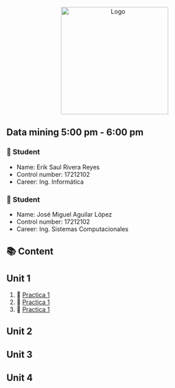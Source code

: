 <p align="center">
    <img alt="Logo" src="https://www.tijuana.tecnm.mx/wp-content/themes/tecnm/images/logo_TECT.png" width=250 height=250>
</p>

## Data mining 5:00 pm - 6:00 pm

### :necktie: Student
* Name: Erik Saul Rivera Reyes
* Control number: 17212102
* Career: Ing. Informática

### :necktie: Student
* Name: José Miguel Aguilar López
* Control number: 17212102
* Career: Ing. Sistemas Computacionales

## :books: Content

## Unit 1
1. :book: [Practica 1](https://github.com/AquaBlazt/Mineria_de_Datos/blob/main/PRACTICA%201.r)
2. :book: [Practica 1](https://github.com/AquaBlazt/Mineria_de_Datos/blob/main/PRACTICA%202.r)
3. :book: [Practica 1](https://github.com/AquaBlazt/Mineria_de_Datos/blob/main/PRACTICA%203.R)

## Unit 2

## Unit 3

## Unit 4


